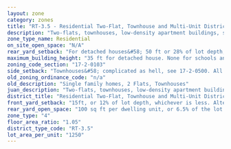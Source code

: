 ```yaml
---
layout: zone
category: zones
title: "RT-3.5 - Residential Two-Flat, Townhouse and Multi-Unit District"
description: "Two-flats, townhouses, low-density apartment buildings, single family homes."
zone_type_name: Residential
on_site_open_space: "N/A"
rear_yard_setback: "For detached houses&#58; 50 ft or 28% of lot depth, whichever is less. For buildings with under 20 dwelling units, of which at least 33% are &quot;accessible&quot;&#58; 50 ft or 24% of lot depth, whichever is less."
maximum_building_height: "35 ft for detached house. None for schools and churches."
zoning_code_section: "17-2-0103"
side_setback: "Townhouses&#58; complicated as hell, see 17-2-0500. All other buildings&#58; Combined width of side setbacks must equal 20% of lot width, and neither setback can be less than 2 feet or 8% of lot width (whichever is greater.) But no setback is required to be wider than 5 feet."
old_zoning_ordinance_code: "n/a"
old_description: "Single family homes, 2 Flats, Townhouses"
juan_description: "Two-flats, townhouses, low-density apartment buildings, single family homes."
district_title: "Residential Two-Flat, Townhouse and Multi-Unit District"
front_yard_setback: "15ft, or 12% of lot depth, whichever is less. Alternatively, setback can be the average front yard depth of nearest 2 lots."
rear_yard_open_space: "100 sq ft per dwelling unit, or 6.5% of the lot area, which ever is greater."
zone_type: "4"
floor_area_ratio: "1.05"
district_type_code: "RT-3.5"
lot_area_per_unit: "1250"
---
```

